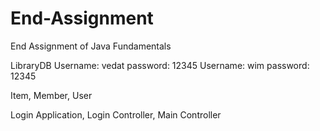 # End-Assignment

End Assignment of Java Fundamentals

LibraryDB
Username: vedat password: 12345
Username: wim password: 12345


Item, Member, User


Login Application, Login Controller, Main Controller
